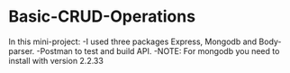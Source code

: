 # Basic-CRUD-Operations
In this mini-project:
-I used three packages Express, Mongodb and Body-parser. 
-Postman to test and build API.
-NOTE: For mongodb you need to install with version 2.2.33
